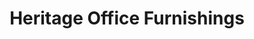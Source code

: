 ---
title: "Heritage Office Furnishings"
url: /kelowna/heritage-office-furnishings/
shop: furniture
---